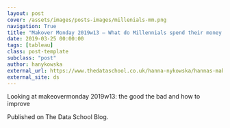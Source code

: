 ```yaml
---
layout: post
cover: /assets/images/posts-images/millenials-mm.png
navigation: True
title: "Makover Monday 2019w13 – What do Millennials spend their money on?"
date: 2019-03-25 00:00:00
tags: [tableau]
class: post-template
subclass: "post"
author: hanykowska
external_url: https://www.thedataschool.co.uk/hanna-nykowska/hannas-makover-monday-2019w13-what-do-millennials-spend-their-money-on/
external_site: ds
---
```


Looking at makeovermonday 2019w13: the good the bad and how to improve

Published on The Data School Blog.
